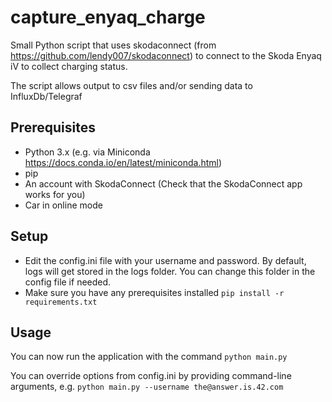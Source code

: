# capture_enyaq_charge

Small Python script that uses skodaconnect (from https://github.com/lendy007/skodaconnect) to connect to the Skoda Enyaq iV to collect charging status.

The script allows output to csv files and/or sending data to InfluxDb/Telegraf

## Prerequisites

* Python 3.x (e.g. via Miniconda https://docs.conda.io/en/latest/miniconda.html)
* pip
* An account with SkodaConnect (Check that the SkodaConnect app works for you)
* Car in online mode

## Setup

* Edit the config.ini file with your username and password. By default, logs will get stored in the logs folder. You can change this folder in the config file if needed.
* Make sure you have any prerequisites installed
`pip install -r requirements.txt`

## Usage

You can now run the application with the command 
`python main.py`

You can override options from config.ini by providing command-line arguments, e.g.
`python main.py --username the@answer.is.42.com`


